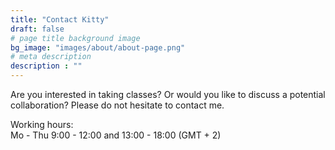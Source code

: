 ```yaml
---
title: "Contact Kitty"
draft: false
# page title background image
bg_image: "images/about/about-page.png"
# meta description
description : ""
---
```


Are you interested in taking classes? Or would you like to discuss a potential collaboration? Please do not hesitate to contact me. 

Working hours:  
Mo - Thu 9:00 - 12:00 and 13:00 - 18:00 (GMT + 2)


